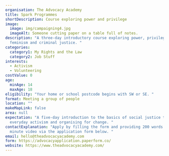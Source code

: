 ```yaml
---
organisation: The Advocacy Academy
title: Spark Programmes
shortDescription: Course exploring power and privilege
image:
  image: img/campaigning4.jpg
  imageAlt: Someone cutting paper on a table full of notes.
description: "A three-day introductory course exploring power, privilege,
  feminism and criminal justice. "
categories:
  category1: My Rights and the Law
  category2: Job Stuff
interests:
  - Activism
  - Volunteering
costValue: 0
age:
  minAge: 14
  maxAge: 18
eligibility: "Your home or school postcode begins with SW or SE. "
format: Meeting a group of people
location: ""
makeMapLink: false
area: null
expectation: "A five-day introduction to the basics of social justice theory,
  everyday activism and organising for change. "
contactExplanation: "Apply by filling the form and providing 200 words or a 3
  minute video via the application form below. "
email: hello@theadvocacyacademy.com
form: https://advocacyapplication.paperform.co/
website: https://www.theadvocacyacademy.com/
---
```

